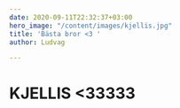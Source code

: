 ```yaml
---
date: 2020-09-11T22:32:37+03:00
hero_image: "/content/images/kjellis.jpg"
title: 'Bästa bror <3 '
author: Ludvag

---
```

# KJELLIS <33333